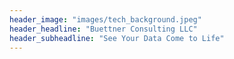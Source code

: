 ```yaml
---
header_image: "images/tech_background.jpeg"
header_headline: "Buettner Consulting LLC"
header_subheadline: "See Your Data Come to Life"
---
```

